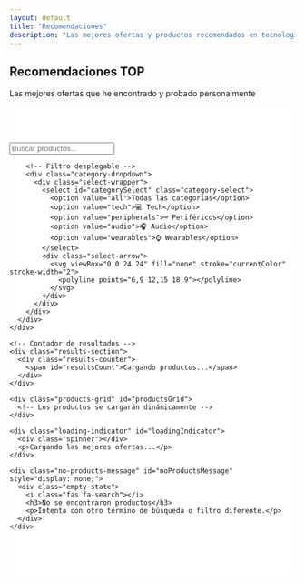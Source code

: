 ```yaml
---
layout: default
title: "Recomendaciones"
description: "Las mejores ofertas y productos recomendados en tecnología"
---
```


<section class="hero">
  <div class="hero-content">
    <h1 class="hero-title">Recomendaciones <span class="highlight">TOP</span></h1>
    <p class="hero-subtitle">Las mejores ofertas que he encontrado y probado personalmente</p>
  </div>
</section>

<section class="content-section" style="background: white; padding: 4rem 0;">
  <div class="container">
    <!-- Sección de buscador y filtros -->
    <div class="search-filter-container">
      <div class="search-filter-row">
        <!-- Buscador -->
        <div class="search-box">
          <div class="search-input-wrapper">
            <i class="fas fa-search search-icon"></i>
            <input 
              type="text" 
              id="recommendationsSearchInput" 
              placeholder="Buscar productos..." 
              class="search-input"
              autocomplete="off"
            >
            <button id="clearSearch" class="clear-search" style="display: none;">
              <i class="fas fa-times"></i>
            </button>
          </div>
        </div>

        <!-- Filtro desplegable -->
        <div class="category-dropdown">
          <div class="select-wrapper">
            <select id="categorySelect" class="category-select">
              <option value="all">Todas las categorías</option>
              <option value="tech">💻 Tech</option>
              <option value="peripherals">⌨️ Periféricos</option>
              <option value="audio">🎧 Audio</option>
              <option value="wearables">⌚ Wearables</option>
            </select>
            <div class="select-arrow">
              <svg viewBox="0 0 24 24" fill="none" stroke="currentColor" stroke-width="2">
                <polyline points="6,9 12,15 18,9"></polyline>
              </svg>
            </div>
          </div>
        </div>
      </div>
    </div>

    <!-- Contador de resultados -->
    <div class="results-section">
      <div class="results-counter">
        <span id="resultsCount">Cargando productos...</span>
      </div>
    </div>

    <div class="products-grid" id="productsGrid">
      <!-- Los productos se cargarán dinámicamente -->
    </div>

    <div class="loading-indicator" id="loadingIndicator">
      <div class="spinner"></div>
      <p>Cargando las mejores ofertas...</p>
    </div>

    <div class="no-products-message" id="noProductsMessage" style="display: none;">
      <div class="empty-state">
        <i class="fas fa-search"></i>
        <h3>No se encontraron productos</h3>
        <p>Intenta con otro término de búsqueda o filtro diferente.</p>
      </div>
    </div>
  </div>
</section>

<!-- Scripts específicos para recomendaciones -->
<script src="{{ '/recommendations-script.js' | relative_url }}?v={{ 'now' | date: '%s' }}"></script>

